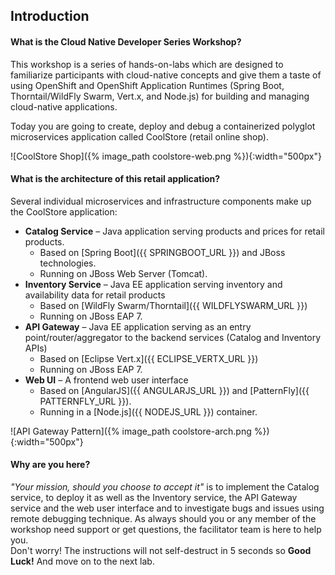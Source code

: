 ## Introduction

#### What is the Cloud Native Developer Series Workshop?
This workshop is a series of hands-on-labs which are designed to familiarize participants with cloud-native concepts
and give them a taste of using OpenShift and OpenShift Application Runtimes (Spring Boot, Thorntail/WildFly Swarm, Vert.x, and Node.js)
for building and managing cloud-native applications.

Today you are going to create, deploy and debug a containerized polyglot microservices application called CoolStore (retail online shop).

![CoolStore Shop]({% image_path coolstore-web.png %}){:width="500px"}

#### What is the architecture of this retail application?

Several individual microservices and infrastructure components make up the CoolStore application:

* **Catalog Service** – Java application serving products and prices for retail products.
    * Based on [Spring Boot]({{ SPRINGBOOT_URL }}) and JBoss technologies.
    * Running on JBoss Web Server (Tomcat).
* **Inventory Service** – Java EE application serving inventory and availability data for retail products
    * Based on [WildFly Swarm/Thorntail]({{ WILDFLYSWARM_URL }})
    * Running on JBoss EAP 7.
* **API Gateway** – Java EE application serving as an entry point/router/aggregator to the backend services (Catalog and Inventory APIs)
    * Based on [Eclipse Vert.x]({{ ECLIPSE_VERTX_URL }})
    * Running on JBoss EAP 7.
* **Web UI** – A frontend web user interface
    * Based on [AngularJS]({{ ANGULARJS_URL }}) and [PatternFly]({{ PATTERNFLY_URL }}).
    * Running in a [Node.js]({{ NODEJS_URL }}) container.


![API Gateway Pattern]({% image_path coolstore-arch.png %}){:width="500px"}

#### Why are you here?
*"Your mission, should you choose to accept it"* is to implement the Catalog service,
to deploy it as well as the Inventory service, the API Gateway service and the web user interface
and to investigate bugs and issues using remote debugging technique.
As always should you or any member of the workshop need support or get questions, the facilitator team is here to help you.<br/>
Don't worry! The instructions will not self-destruct in 5 seconds so **Good Luck!** And move on to the next lab.